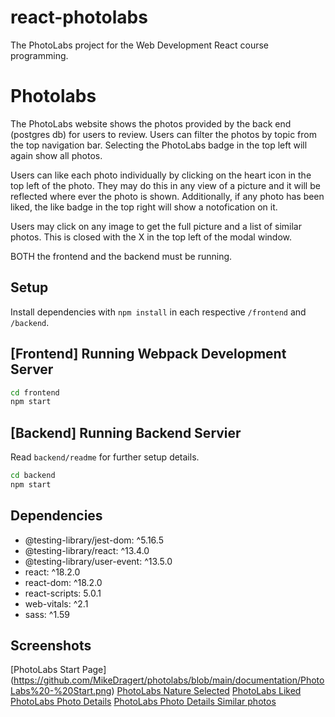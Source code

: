 # react-photolabs
The PhotoLabs project for the Web Development React course programming.

# Photolabs
The PhotoLabs website shows the photos provided by the back end (postgres db) for users to review.  Users can filter the photos by topic from the top navigation bar.  Selecting the PhotoLabs badge in the top left will again show all photos.

Users can like each photo individually by clicking on the heart icon in the top left of the photo.  They may do this in any view of a picture and it will be reflected where ever the photo is shown.  Additionally, if any photo has been liked, the like badge in the top right will show a notofication on it.

Users may click on any image to get the full picture and a list of similar photos.  This is closed with the X in the top left of the modal window.

BOTH the frontend and the backend must be running.

## Setup

Install dependencies with `npm install` in each respective `/frontend` and `/backend`.

## [Frontend] Running Webpack Development Server

```sh
cd frontend
npm start
```

## [Backend] Running Backend Servier

Read `backend/readme` for further setup details.

```sh
cd backend
npm start
```

## Dependencies
- @testing-library/jest-dom: ^5.16.5
- @testing-library/react: ^13.4.0
- @testing-library/user-event: ^13.5.0
- react: ^18.2.0
- react-dom: ^18.2.0
- react-scripts: 5.0.1
- web-vitals: ^2.1
- sass: ^1.59

## Screenshots

[PhotoLabs Start Page] (https://github.com/MikeDragert/photolabs/blob/main/documentation/PhotoLabs%20-%20Start.png)
[PhotoLabs Nature Selected](https://github.com/MikeDragert/photolabs/blob/main/documentation/PhotoLabs%20-%20nature.png)
[PhotoLabs Liked](https://github.com/MikeDragert/photolabs/blob/main/documentation/PhotoLabs%20-%20some%20liked.png)
[PhotoLabs Photo Details](https://github.com/MikeDragert/photolabs/blob/main/documentation/PhotoLabs%20-%20Photo%20detail.png)
[PhotoLabs Photo Details Similar photos](https://github.com/MikeDragert/photolabs/blob/main/documentation/PhotoLabs%20-%20Photo%20detail%20Similar.png)
